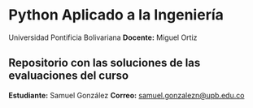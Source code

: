 # Python Aplicado a la Ingeniería

Universidad Pontificia Bolivariana
**Docente:** Miguel Ortiz

## Repositorio con las soluciones de las evaluaciones del curso

**Estudiante:** Samuel González
**Correo:** samuel.gonzalezn@upb.edu.co
